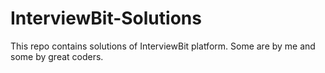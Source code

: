 # InterviewBit-Solutions
This repo contains solutions of InterviewBit platform. Some are by me and some by great coders. 
